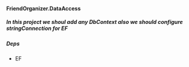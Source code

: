 ﻿#### FriendOrganizer.DataAccess

##### In this project we shoul add any DbContext also we should configure stringConnection for EF

##### Deps
* EF